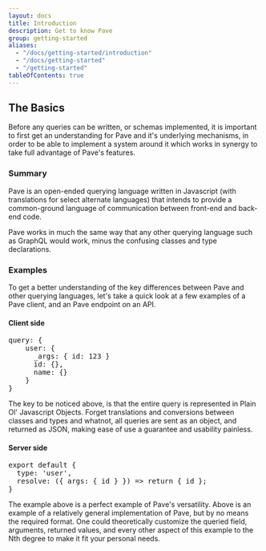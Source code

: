 ```yaml
---
layout: docs
title: Introduction
description: Get to know Pave
group: getting-started
aliases:
  - "/docs/getting-started/introduction"
  - "/docs/getting-started"
  - "/getting-started"
tableOfContents: true
---
```


## The Basics

Before any queries can be written, or schemas implemented, it is important to first get an understanding for Pave and it's underlying mechanisms, in order to be able to implement a system around it which works in synergy to take full advantage of Pave's features.


### Summary

Pave is an open-ended querying language written in Javascript (with translations for select alternate languages) that intends to provide a common-ground language of communication between front-end and back-end code.

Pave works in much the same way that any other querying language such as GraphQL would work, minus the confusing classes and type declarations.


### Examples

To get a better understanding of the key differences between Pave and other querying languages, let's take a quick look at a few examples of a Pave client, and an Pave endpoint on an API.


#### Client side

<div class="rounded border-2 border-gray-200 bg-gray-100 p-3">
<pre>
query: {
    user: {
      _args: { id: 123 }
      id: {},
      name: {}
    }
}</pre>
</div>

The key to be noticed above, is that the entire query is represented in Plain Ol' Javascript Objects. Forget translations and conversions between classes and types and whatnot, all queries are sent as an object, and returned as JSON, making ease of use a guarantee and usability painless.


#### Server side

<div class="rounded border-2 border-gray-200 bg-gray-100 p-3">
<pre>
export default {
  type: 'user',
  resolve: ({ args: { id } }) => return { id };
}</pre>
</div>

The example above is a perfect example of Pave's versatility. Above is an example of a relatively general implementation of Pave, but by no means the required format. One could theoretically customize the queried field, arguments, returned values, and every other aspect of this example to the Nth degree to make it fit your personal needs.
